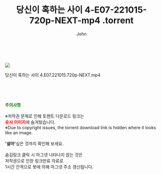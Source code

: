 ﻿---
layout: post
title:  "                   당신이 혹하는 사이 4-E07-221015-720p-NEXT-mp4                .torrent"
author: John
categories: [ TV ]
tags: [  ]
image: https://torrentrj58.com/uploadfile/full/081b9a1667eb36fbbf283af08ec5b3e74cdbcf69.jpg 
description: "                   당신이 혹하는 사이 4-E07-221015-720p-NEXT-mp4                 torrent 정보 공유"
toc: true
toc_sticky: true
---

<br>
<p><img src="https://torrentrj58.com/uploadfile/full/081b9a1667eb36fbbf283af08ec5b3e74cdbcf69.jpg"/></p>
 당신이 혹하는 사이 4.E07.221015.720p-NEXT.mp4    
    
<br><br><br>
<p data-ke-size="size16"><b><span style="color: green;">주의사항</span></b><br /><br />※저작권 문제로 인해 토렌트 다운로드 링크는<br /><b><span style="color: red;">유사 이미지</span></b>에 숨겨뒀습니다.<br />※Due to copyright issues, the torrent download link is hidden where it looks like an image.<br /><br /><b>'설마'</b>싶은 것까지 확인해 보세요.<br /><br />숨김링크 클릭 시 마그넷 나타나지 않는 것은<br />저작권으로 인한 링크만료 자료로<br />1시간 간격으로 봇에 의해 마그넷 주소 갱신됩니다.</p>
